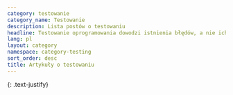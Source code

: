 ```yaml
---
category: testowanie
category_name: Testowanie
description: Lista postów o testowaniu
headline: Testowanie oprogramowania dowodzi istnienia błędów, a nie ich braku.
lang: pl
layout: category
namespace: category-testing
sort_order: desc
title: Artykuły o testowaniu
---
```


{: .text-justify}
